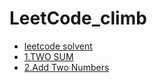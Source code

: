 # LeetCode_climb

* [leetcode solvent](README.md)
* [1.TWO SUM](1.two-sum.md)
* [2.Add Two Numbers](untitled.md)

